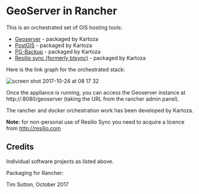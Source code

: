 # GeoServer in Rancher

This is an orchestrated set of GIS hosting tools:

* [Geoserver](http://geoserver.org) - packaged by Kartoza
* [PostGIS](http://postgis.org) - packaged by Kartoza
* [PG-Backup](https://github.com/kartoza/docker-pg-backup) - packaged by Kartoza
* [Resilio sync (formerly btsync)](http://resilio.com/) - packaged by Kartoza

Here is the link graph for the orchestrated stack:

![screen shot 2017-10-24 at 08 17 32](https://user-images.githubusercontent.com/178003/31927317-dbf77f9a-b893-11e7-8c30-999886f8ae8c.png)

Once the appliance is running, you can access the Geoserver instance at
http://<url>:8080/geoserver (taking the URL from the rancher admin panel).

The rancher and docker orchestration work has been developed by Kartoza.

**Note:**  for non-personal use of Resilio Sync you need to acquire a licence
from http://resilio.com

## Credits

Individual software projects as listed above.

Packaging for Rancher:

Tim Sutton, October 2017

